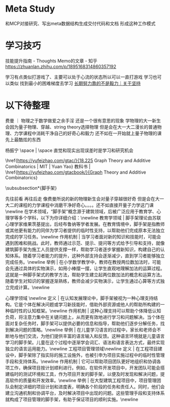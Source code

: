 # Meta Study

和MCP对接研究、写出meta数据结构生成交付代码和文档 形成这种工作模式

# 学习技巧

技能提升指南 - Thoughts Memo的文章 - 知乎
https://zhuanlan.zhihu.com/p/1895168314860357192

学习有点类似打游戏了、主要可以处于心流的状态所以可以一直打游戏 学习也可以类似 找到最小的困难梯度去学习
[长期努力靠的不是毅力｜关于坚持](https://www.bilibili.com/video/BV1eZttzsEwa/?share_source=copy_web&vd_source=e0450010f297691cb0a94ff045e331a8)

# 以下待整理

费曼 ｜ 物理之于数学做爱之余手淫 还是一个很有意思的现象 学物理的大一新生会因为量子物理、穿越、string theory选择物理 但是会在大一大二漫长的普通物理、力学课程中消耗干净自己的好奇心和毅力 还不如在一开始就上量子物理的课 先上最酷炫的东西

杨振宁 \space | \space 直觉和现实出现误差时是学习和研究机会

\href{https://yufeizhao.com/gtac/}{18.225 Graph Theory and Additive Combinatorics | MIT | Yuan Yao}
教科书 | \href{https://yufeizhao.com/gtacbook/}{Graph Theory and Additive Combinatorics}

\subsubsection*{脚手架}

先往前看 再往后走 像费曼所说的新的物理新生会对量子穿越很好奇 但是会在大一大二的课程的力学课程中消磨干净好奇心。。。。还不如直接开量子力学这门课 \newline
在学术领域，“脚手架”概念源于建筑领域，后被广泛应用于教育学、心理学等多个学科，以下为你详细介绍：\newline
教育学领域 | 脚手架理论由苏联心理学家维果茨基提出，后经布鲁纳等学者发展。在教育情境中，脚手架是指教师或其他更有能力的同伴为学习者提供的临时性支持，以帮助他们完成原本无法独立完成的学习任务。\newline
作用机制 | 当学习者面对新的知识和技能时，可能会遇到困难和挑战。此时，教师通过示范、提示、提问等方式给予引导和支持，就像建筑脚手架为施工人员提供支撑一样，帮助学习者逐步掌握新知识，构建自己的认知体系。随着学习者能力的提升，这种外部支持会逐渐减少，直到学习者能够独立完成任务。\newline
举例 | 在小学数学教学中，教师在教授两位数加法时，可能会先通过具体的实物演示，如用小棒摆一摆，让学生直观地理解加法的运算过程。这就是一种脚手架式的教学方法，帮助学生建立起两位数加法的概念和运算方法。随着学生对知识的掌握逐渐熟练，教师会减少实物演示，让学生通过心算等方式独立完成计算。\newline

心理学领域 \newline
定义 | 在认知发展理论中，脚手架被视为一种心理支持结构。它是个体在解决问题或学习新技能时，借助外部资源或他人的帮助所构建的一种临时性的认知框架。\newline
作用机制 | 这种心理支持可以帮助个体降低认知负荷，将注意力集中在关键问题上，从而更有效地进行学习和问题解决。当个体在面对复杂任务时，脚手架可以提供必要的信息和指导，帮助他们逐步分解任务，找到解决问题的策略。\newline
举例 | 在儿童学习语言的过程中，家长和老师会不断地与他们交流，为他们提供丰富的语言输入和反馈。这种语言环境就是儿童语言学习的脚手架。儿童在这个过程中逐渐学会词汇、语法和语言表达方式，最终实现独立的语言运用能力。\newline
工程项目管理领域\newline
定义 | 在工程项目建设中，脚手架除了指实际的施工设施外，也被引申为项目实施过程中的临时性管理手段和支持体系。\newline
作用机制 | 它可以帮助项目团队更好地组织和协调各项工作，确保项目按计划顺利进行。例如，在软件开发项目中，开发团队可能会搭建临时的测试环境和工具，作为项目开发的脚手架，以便及时发现和解决问题，提高软件的质量和开发效率。\newline
举例 | 在大型建筑工程项目中，项目管理团队会制定详细的项目计划和进度表，明确各个阶段的任务和责任人。同时，他们会建立沟通机制和协调平台，及时解决项目中出现的问题。这些管理手段和支持体系就构成了项目管理的脚手架，有助于保证项目的顺利实施。\newline
